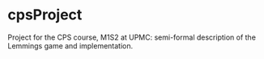 # cpsProject

Project for the CPS course, M1S2 at UPMC: semi-formal description of the Lemmings game and implementation.
